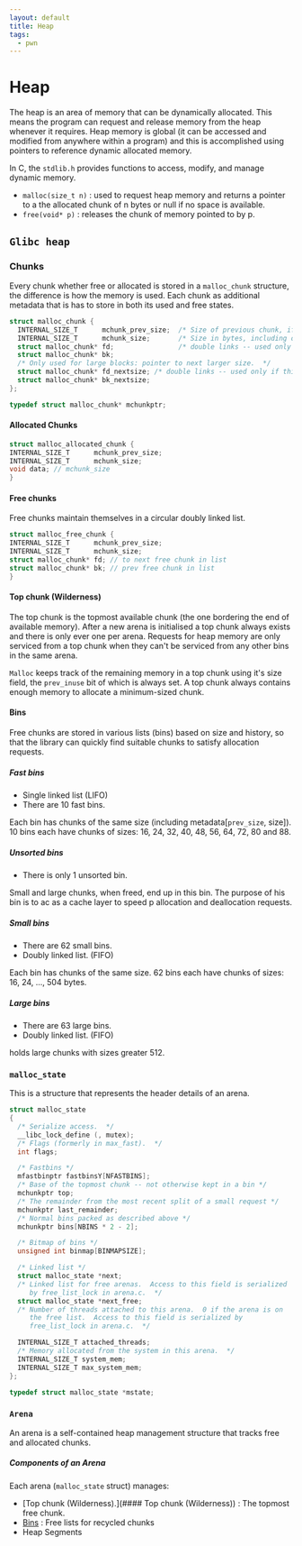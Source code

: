 ```yaml
---
layout: default
title: Heap
tags:
  - pwn
---
```

# Heap
The heap is an area of memory that can be dynamically allocated. This means the program can request and release memory from the heap whenever it requires. Heap memory is global (it can be accessed and modified from anywhere within a program) and this is accomplished using pointers to reference dynamic allocated memory.

In C, the `stdlib.h` provides functions to access, modify, and manage dynamic memory.

- `malloc(size_t n)` : used to request heap memory and returns a pointer to a the allocated chunk of n bytes or null if no space is available.
- `free(void* p)` : releases the chunk of memory pointed to by p.

## `Glibc heap`

### Chunks
Every chunk whether free or allocated is stored in a `malloc_chunk` structure, the difference is how the memory is used. Each chunk as additional metadata that is has to store in both its used and free states.

```c
struct malloc_chunk {
  INTERNAL_SIZE_T      mchunk_prev_size;  /* Size of previous chunk, if it is free. */
  INTERNAL_SIZE_T      mchunk_size;       /* Size in bytes, including overhead. */
  struct malloc_chunk* fd;                /* double links -- used only if this chunk is free. */
  struct malloc_chunk* bk;
  /* Only used for large blocks: pointer to next larger size.  */
  struct malloc_chunk* fd_nextsize; /* double links -- used only if this chunk is free. */
  struct malloc_chunk* bk_nextsize;
};

typedef struct malloc_chunk* mchunkptr;
```


#### Allocated Chunks

```c
struct malloc_allocated_chunk {
INTERNAL_SIZE_T      mchunk_prev_size;
INTERNAL_SIZE_T      mchunk_size;  
void data; // mchunk_size
}
```

#### Free chunks
Free chunks maintain themselves in a circular doubly linked list.
```c
struct malloc_free_chunk {
INTERNAL_SIZE_T      mchunk_prev_size;
INTERNAL_SIZE_T      mchunk_size;  
struct malloc_chunk* fd; // to next free chunk in list
struct malloc_chunk* bk; // prev free chunk in list
}
```

#### Top chunk (Wilderness)
The top chunk is the topmost available chunk (the one bordering the end of available memory).  After a new arena is initialised a top chunk always exists and there is only ever one per arena. Requests for heap memory are only serviced from a top chunk when they can't be serviced from any other bins in the same arena.

`Malloc` keeps track of the remaining memory in a top chunk using it's size field, the `prev_inuse` bit of which is always set. A top chunk always contains enough memory to allocate a minimum-sized chunk.

#### Bins
Free chunks are stored in various lists (bins) based on size and history, so that the library can quickly find suitable chunks to satisfy allocation requests. 
##### Fast bins
- Single linked list (LIFO)
- There are 10 fast bins.

Each bin has chunks of the same size (including metadata[`prev_size`, size]).
10 bins each have chunks of sizes:  16, 24, 32, 40, 48, 56, 64, 72, 80 and 88. 

##### Unsorted bins
- There is only 1 unsorted bin.

Small and large chunks, when freed, end up in this bin. The purpose of his bin is to ac as a cache layer to speed p allocation and deallocation requests.

##### Small bins
- There are 62 small bins. 
- Doubly linked list. (FIFO)

Each bin has chunks of the same size. 
62 bins each have chunks of sizes: 16, 24, ..., 504 bytes.

##### Large bins
- There are 63 large bins.
- Doubly linked list. (FIFO)

holds large chunks with sizes greater 512.

### `malloc_state`
This is a structure that represents the header details of an arena. 

```c
struct malloc_state
{
  /* Serialize access.  */
  __libc_lock_define (, mutex);
  /* Flags (formerly in max_fast).  */
  int flags;

  /* Fastbins */
  mfastbinptr fastbinsY[NFASTBINS];
  /* Base of the topmost chunk -- not otherwise kept in a bin */
  mchunkptr top;
  /* The remainder from the most recent split of a small request */
  mchunkptr last_remainder;
  /* Normal bins packed as described above */
  mchunkptr bins[NBINS * 2 - 2];

  /* Bitmap of bins */
  unsigned int binmap[BINMAPSIZE];

  /* Linked list */
  struct malloc_state *next;
  /* Linked list for free arenas.  Access to this field is serialized
     by free_list_lock in arena.c.  */
  struct malloc_state *next_free;
  /* Number of threads attached to this arena.  0 if the arena is on
     the free list.  Access to this field is serialized by
     free_list_lock in arena.c.  */

  INTERNAL_SIZE_T attached_threads;
  /* Memory allocated from the system in this arena.  */
  INTERNAL_SIZE_T system_mem;
  INTERNAL_SIZE_T max_system_mem;
};

typedef struct malloc_state *mstate;
```


### `Arena`
An arena is a self-contained heap management structure that tracks free and allocated chunks.
##### Components of an Arena
Each arena (`malloc_state` struct) manages: 
- [Top chunk (Wilderness).](#### Top chunk (Wilderness)) : The topmost free chunk.
- [Bins]() : Free lists for recycled chunks
- Heap Segments

